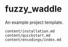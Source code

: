 # fuzzy_waddle

An example project template.

```{toctree}
content/installation.md
content/quickstart.md
content/encodings/index.md
```
